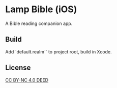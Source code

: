# Lamp Bible (iOS)

A Bible reading companion app.

## Build

Add `default.realm`` to project root, build in Xcode.

## License

[CC BY-NC 4.0 DEED](https://creativecommons.org/licenses/by-nc/4.0/)
